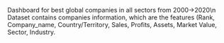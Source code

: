 Dashboard for best global companies in all sectors from 2000→2020\n
Dataset contains companies information, which are the features (Rank, Company_name, Country/Territory, Sales, Profits,
Assets, Market Value, Sector, Industry.
